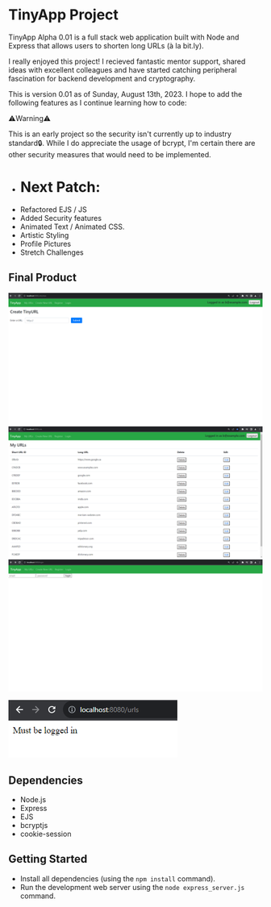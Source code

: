 # TinyApp Project

TinyApp Alpha 0.01 is a full stack web application built with Node and Express that allows users to shorten long URLs (à la bit.ly).

I really enjoyed this project! I recieved fantastic mentor support, shared ideas with excellent colleagues and have started catching peripheral fascination for backend development and cryptography.

This is version 0.01 as of Sunday, August 13th, 2023. I hope to add the following features as I continue learning how to code:

⚠️Warning⚠️

This is an early project so the security isn't currently up to industry standard🔒. While I do appreciate the usage of bcrypt, I'm certain there are other security measures that would need to be implemented.

- # Next Patch:
- Refactored EJS / JS
- Added Security features
- Animated Text / Animated CSS.
- Artistic Styling
- Profile Pictures
- Stretch Challenges

## Final Product

!["Short URL Conversion!"](https://github.com/MaxEdgington/tinyapp/blob/master/docs/Tiny%20App%20Screenshots/new.png?raw=true)
!["Links saved to user profiles!"](https://github.com/MaxEdgington/tinyapp/blob/master/docs/Tiny%20App%20Screenshots/urls.png?raw=true)
!["Login and logout functionality!"](https://github.com/MaxEdgington/tinyapp/blob/master/docs/Tiny%20App%20Screenshots/login.png?raw=true)

!["Error Messages!"](https://github.com/MaxEdgington/tinyapp/blob/master/docs/Tiny%20App%20Screenshots/Error%20Messages.png?raw=true)

## Dependencies

- Node.js
- Express
- EJS
- bcryptjs
- cookie-session

## Getting Started

- Install all dependencies (using the `npm install` command).
- Run the development web server using the `node express_server.js` command.
